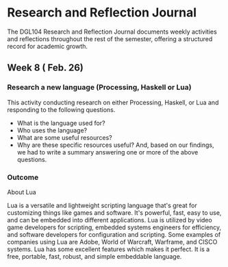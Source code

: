 # Research and Reflection Journal
 The DGL104 Research and Reflection Journal documents weekly activities and reflections throughout the rest of the semester, offering a structured record for academic growth.

## Week 8 ( Feb. 26) 

### Research a new language (Processing, Haskell or Lua)

This activity conducting research on either Processing, Haskell, or Lua and responding to the following questions.

* What is the language used for?
* Who uses the language?
* What are some useful resources?
* Why are these specific resources useful? And, based on our findings, we had to write a summary answering one or more of the above questions.

### Outcome

About Lua

Lua is a versatile and lightweight scripting language that's great for customizing things like games and software. It's powerful, fast, easy to use, and can be embedded into different applications. Lua is utilized by video game developers for scripting, embedded systems engineers for efficiency, and software developers for configuration and scripting. Some examples of companies using Lua are Adobe, World of Warcraft, Warframe, and CISCO systems. Lua has some excellent features which makes it perfect. It is a free, portable, fast, robust, and simple embeddable language.


